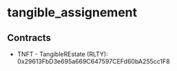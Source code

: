 # tangible_assignement

## Contracts

- TNFT - TangibleREstate (RLTY): 0x29613FbD3e695a669C647597CEFd60bA255cc1F8
